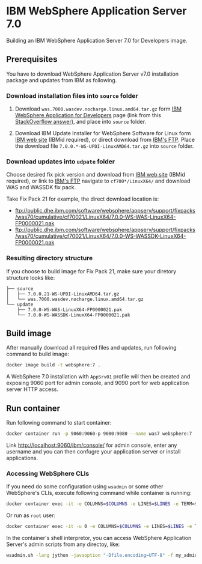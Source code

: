 # IBM WebSphere Application Server 7.0

Building an IBM WebSphere Application Server 7.0 for Developers image.

## Prerequisites

You have to download WebSphere Application Server v7.0 installation package and updates from IBM as following.

### Download installation files into `source` folder

1. Download `was.7000.wasdev.nocharge.linux.amd64.tar.gz` form [IBM WebSphere Application for Developers](https://www14.software.ibm.com/webapp/iwm/web/preLogin.do?lang=en_US&source=swg-wsasfd&S_CMP=web_dw_rt_swd) page (link from this [StackOverflow answer](https://stackoverflow.com/a/17523649/3440376)), and place into `source` folder.

2. Download IBM Update Installer for WebSphere Software for Linux form [IBM web site](http://www-01.ibm.com/support/docview.wss?rs=180&uid=swg24020212) (IBMid required), or direct download from [IBM's FTP](ftp://public.dhe.ibm.com/software/websphere/appserv/support/tools/UpdateInstaller/7.0.x/LinuxAMD64/). Place the download file `7.0.0.*-WS-UPDI-LinuxAMD64.tar.gz` into `source` folder.

### Download updates into `udpate` folder

Choose desired fix pick version and download from [IBM web site](http://www-01.ibm.com/support/docview.wss?rs=180&uid=swg27014463) (IBMid required), or link to [IBM's FTP](ftp://public.dhe.ibm.com/software/websphere/appserv/support/fixpacks/was70/cumulative/) navigate to `cf700*/LinuxX64/` and download WAS and WASSDK fix pack.

Take Fix Pack 21 for example, the direct download location is:

- <ftp://public.dhe.ibm.com/software/websphere/appserv/support/fixpacks/was70/cumulative/cf70021/LinuxX64/7.0.0-WS-WAS-LinuxX64-FP0000021.pak>
- <ftp://public.dhe.ibm.com/software/websphere/appserv/support/fixpacks/was70/cumulative/cf70021/LinuxX64/7.0.0-WS-WASSDK-LinuxX64-FP0000021.pak>

### Resulting directory structure

If you choose to build image for Fix Pack 21, make sure your diretory structure looks like:

```text
├── source
│   ├── 7.0.0.21-WS-UPDI-LinuxAMD64.tar.gz
│   └── was.7000.wasdev.nocharge.linux.amd64.tar.gz
└── update
    ├── 7.0.0-WS-WAS-LinuxX64-FP0000021.pak
    └── 7.0.0-WS-WASSDK-LinuxX64-FP0000021.pak
```

## Build image

After manually download all required files and updates, run following command to build image:

```bash
docker image build -t websphere:7 .
```

A WebSphere 7.0 installation with `AppSrv01` profile will then be created and exposing 9060 port for admin console, and 9090 port for web application server HTTP access.

## Run container

Run following command to start container:

```bash
docker container run -p 9060:9060-p 9080:9080 --name was7 websphere:7
```

Link <http://localhost:9060/ibm/console/> for admin console, enter any username and you can then confugre your application server or install applications.

### Accessing WebSphere CLIs

If you need do some configuration using `wsadmin` or some other WebSphere's CLIs, execute following command while container is running:

```bash
docker container exec -it -e COLUMNS=$COLUMNS -e LINES=$LINES -e TERM=$TERM was7 bash
```

Or run as `root` user:

```bash
docker container exec -it -u 0 -e COLUMNS=$COLUMNS -e LINES=$LINES -e TERM=$TERM was7 bash
```

In the container's shell interpretor, you can access WebSphere Application Server's admin scripts from any directoy, like:

```bash
wsadmin.sh -lang jython -javaoption "-Dfile.encoding=UTF-8" -f my_admin_script.py
```
